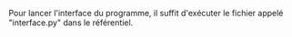 Pour lancer l'interface du programme, il suffit d'exécuter le fichier appelé "interface.py" dans le référentiel. 
